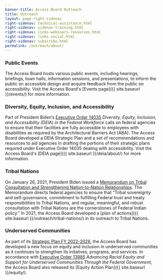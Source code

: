 ```yaml
---
banner-title: Access Board Outreach
title: Outreach
layout: page-right-sidenav
right-sidenav: technical-assistance.html
right-sidenav: sidenav-training.html
right-sidenav: links-webinars-resources.html
right-sidenav: links-social.html
right-sidenav: subscribe.html
permalink: /outreach/about/
---
```


### Public Events

The Access Board hosts various public events, including hearings, briefings, town halls, information sessions, and presentations, to inform the public on accessible design and acquire feedback from the public on accessibility. Visit the Access Board's [Events page]({{ site.baseurl }}/events/) for more information.

### Diversity, Equity, Inclusion, and Accessibility

Part of President Biden’s [Executive Order 14035](https://www.whitehouse.gov/briefing-room/presidential-actions/2021/06/25/executive-order-on-diversity-equity-inclusion-and-accessibility-in-the-federal-workforce/) *Diversity, Equity, Inclusion, and Accessibility (DEIA) in the Federal Workforce* calls on federal agencies to ensure that their facilities are fully accessible to employees with disabilities as required by the Architectural Barriers Act (ABA). The Access Board developed a DEIA Strategic Plan and a set of recommendations and resources to aid agencies in drafting the portions of their strategic plans required under Executive Order 14035 dealing with accessibility. Visit the Access Board's [DEIA page]({{ site.baseurl }}/deia/about/) for more information.

### Tribal Nations

On January 26, 2021, President Biden issued a [Memorandum on Tribal Consultation and Strengthening Nation-to-Nation Relationships](https://www.whitehouse.gov/briefing-room/presidential-actions/2021/01/26/memorandum-on-tribal-consultation-and-strengthening-nation-to-nation-relationships/). The Memorandum directs federal agencies to ensure that “Tribal sovereignty and self-governance, commitment to fulfilling Federal trust and treaty responsibilities to Tribal Nations, and regular, meaningful, and robust consultation with Tribal Nations are the cornerstones of Federal Indian policy.” In 2021, the Access Board developed a [plan of actions]({{ site.baseurl }}/outreach/tribal-nations/) in its outreach to Tribal Nations.

### Underserved Communities

As part of its [Strategic Plan FY 2022-2026](https://www.access-board.gov/about/strategic-plan-fy2022.html), the Access Board has developed a new focus on equity and inclusion in underserved communities as it continues to strengthen its initatives, programs, and services. In accordance with [Executive Order 13985](https://www.whitehouse.gov/briefing-room/presidential-actions/2021/01/20/executive-order-advancing-racial-equity-and-support-for-underserved-communities-through-the-federal-government/) *Advancing Racial Equity and Support for Underserved Communities Through the Federal Government*, the Access Board also released its [Equity Action Plan]({{ site.baseurl }}/equity/). 
